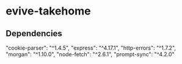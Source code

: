 # evive-takehome

## Dependencies

"cookie-parser": "^1.4.5",
"express": "^4.17.1",
"http-errors": "^1.7.2",
"morgan": "^1.10.0",
"node-fetch": "^2.6.1",
"prompt-sync": "^4.2.0"

